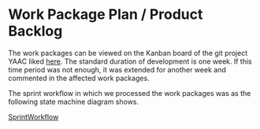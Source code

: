 # Work Package Plan / Product Backlog

<!--
Creation of singular work packages based on [requirement specification](/3rdTry/1Planningphase/1.2RequirementSpecification.md)

Each Work Package is described by:

- defined result
- effort
- preconditions
- duration

Dependencies between work packages logically create a network diagram.

-> sequential processing necessary -> critical project path

-> possibility of parallelization
-->

The work packages can be viewed on the Kanban board of the git project YAAC liked [here](https://github.com/orgs/DHBW-SE-2023/projects/1). The standard duration of development is one week. If this time period was not enough, it was extended for another week and commented in the affected work packages.

The sprint workflow in which we processed the work packages was as the following state machine diagram shows.

[SprintWorkflow](/Diagrams/Images/Kanban_Workflow.png)
